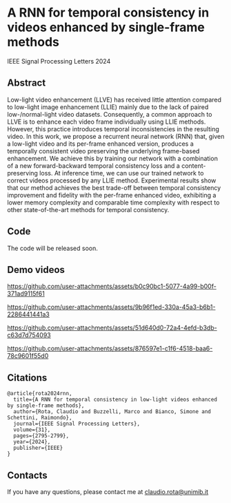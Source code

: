 # A RNN for temporal consistency in videos enhanced by single-frame methods

IEEE Signal Processing Letters 2024


## Abstract
Low-light video enhancement (LLVE) has received little attention compared to low-light image enhancement (LLIE) mainly due to the lack of paired low-/normal-light video datasets. Consequently, a common approach to LLVE is to enhance each video frame individually using LLIE methods. However, this practice introduces temporal inconsistencies in the resulting video. In this work, we propose a recurrent neural network (RNN) that, given a low-light video and its per-frame enhanced version, produces a temporally consistent video preserving the underlying frame-based enhancement. We achieve this by training our network with a combination of a new forward-backward temporal consistency loss and a content-preserving loss. At inference time, we can use our trained network to correct videos processed by any LLIE method. Experimental results show that our method achieves the best trade-off between temporal consistency improvement and fidelity with the per-frame enhanced video, exhibiting a lower memory complexity and comparable time complexity with respect to other state-of-the-art methods for temporal consistency.

## Code

The code will be released soon.

## Demo videos

https://github.com/user-attachments/assets/b0c90bc1-5077-4a99-b00f-371ad9115f61

https://github.com/user-attachments/assets/9b96f1ed-330a-45a3-b6b1-2286441441a3

https://github.com/user-attachments/assets/51d640d0-72a4-4efd-b3db-c63d7d754093

https://github.com/user-attachments/assets/876597e1-c1f6-4518-baa6-78c9601f55d0

## Citations
```
@article{rota2024rnn,
  title={A RNN for temporal consistency in low-light videos enhanced by single-frame methods},
  author={Rota, Claudio and Buzzelli, Marco and Bianco, Simone and Schettini, Raimondo},
  journal={IEEE Signal Processing Letters},
  volume={31},
  pages={2795-2799},
  year={2024},
  publisher={IEEE}
}
```
## Contacts
If you have any questions, please contact me at claudio.rota@unimib.it


